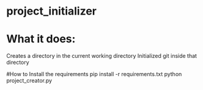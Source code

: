 # project_initializer

# What it does:
Creates a directory in the current working directory
Initialized git inside that directory

#How to 
Install the requirements
pip install -r requirements.txt
python project_creator.py
